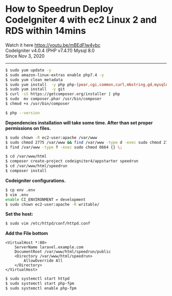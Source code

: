 
# How to Speedrun Deploy  CodeIgniter 4 with ec2 Linux 2 and RDS within 14mins
Watch it here https://youtu.be/mBEdFlw4ybc  
CodeIgniter v4.0.4 (PHP v7.4.11) Mysql 8.0  
Since Nov 3, 2020  

---  
```sh
$ sudo yum update -y  
$ sudo amazon-linux-extras enable php7.4 -y  
$ sudo yum clean metadata  
$ sudo yum install  -y php php-{pear,cgi,common,curl,mbstring,gd,mysqlnd,gettext,bcmath,json,xml,fpm,intl,zip,imap}  
$ sudo yum install  -y git  
$ curl -sS https://getcomposer.org/installer | php  
$ sudo  mv composer.phar /usr/bin/composer  
$ chmod +x /usr/bin/composer  

$ php --version  
```
**Dependencies installation will take some time. After than set proper permissions on files.**  
```sh
$ sudo chown -R ec2-user:apache /var/www  
$ sudo chmod 2775 /var/www && find /var/www -type d -exec sudo chmod 2775 {} \;  
$ find /var/www -type f -exec sudo chmod 0664 {} \;  

$ cd /var/www/html  
$ composer create-project codeigniter4/appstarter speedrun
$ cd /var/www/html/speedrun  
$ composer install  
```

**Codeigniter configurations.**  
```sh
$ cp env .env 
$ vim .env
enable CI_ENVIRONMENT = development
$ sudo chown ec2-user:apache -R writable/  
```

**Set the host:**  
```sh
$ sudo vim /etc/httpd/conf/httpd.conf   
```

**Add the File bottom**  

```blade
<VirtualHost *:80>  
	ServerName laravel.example.com  
	DocumentRoot /var/www/html/speedrun/public  
	<Directory /var/www/html/speedrun>  
		AllowOverride All  
	</Directory>  
</VirtualHost>  
```  

```sh
$ sudo systemctl start httpd  
$ sudo systemctl start php-fpm  
$ sudo systemctl enable php-fpm  
```
